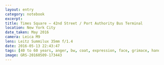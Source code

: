 ```yaml
--- 
layout: entry
category: notebook
excerpt:
title: Times Square – 42nd Street / Port Authority Bus Terminal
location: New York City
date_taken: May 2016
camera: Leica M9
lens: Leitz Summilux 35mm f/1.4
date: 2016-05-13 22:43:47
tags: [40 to 60 years, anger, bw, coat, expression, face, grimace, hand, jesus, man, mustache, preacher, religion, tiles, underground, walk]
image: GRS-20160509-173443
---
```


